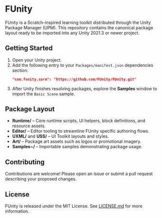 # FUnity

FUnity is a Scratch-inspired learning toolkit distributed through the Unity Package Manager (UPM). This repository contains the canonical package layout ready to be imported into any Unity 2021.3 or newer project.

## Getting Started
1. Open your Unity project.
2. Add the following entry to your `Packages/manifest.json` dependencies section:
   ```json
   "com.funity.core": "https://github.com/FUnity/FUnity.git"
   ```
3. After Unity finishes resolving packages, explore the **Samples** window to import the `Basic Scene` sample.

## Package Layout
- **Runtime/** – Core runtime scripts, UI helpers, block definitions, and resource assets.
- **Editor/** – Editor tooling to streamline FUnity specific authoring flows.
- **UXML/** and **USS/** – UI Toolkit layouts and styles.
- **Art/** – Package art assets such as logos or promotional imagery.
- **Samples~/** – Importable samples demonstrating package usage.

## Contributing
Contributions are welcome! Please open an issue or submit a pull request describing your proposed changes.

## License
FUnity is released under the MIT License. See [LICENSE.md](LICENSE.md) for more information.
